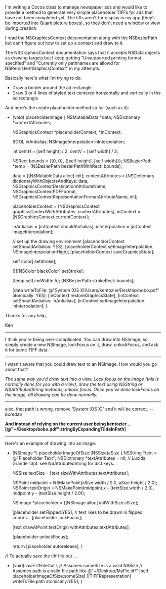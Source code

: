 I'm writing a Cocoa class to manage newspaper ads and would like to provide a method to generate very simple placeholder TIFFs for ads that have not been completed yet. The tiffs aren't for display in my app (they'll be imported into Quark picture boxes), so they don't need a window or view during creation. 

I read the NSGraphicsContext documentation along with the NSBezierPath but can't figure out how to set up a context and draw to it. 

The NSGraphicsContext documentation says that it accepts NSData objects as drawing targets but I keep getting "Unsupported printing format specified" and "Currently only pathnames are allowd for NSPersistentGraphicsContext" in my attempts.

Basically here's what I'm trying to do:
- Draw a border around the ad rectangle
- Draw 3 or 4 lines of styled text centered horizontally and vertically in the ad rectangle

And here's the create placeholder method so far (such as it):
    
- (void) placeholderImage
{
	NSMutableData			*data;
	NSDictionary			*contextAttributes;
									
	NSGraphicsContext		*placeholderContext,
					*inContext;
						
	BOOL				inAntialias;
	NSImageInterpolation		inInterpolation;

	int				centH   = [self height] / 2,
					centV   = [self width] / 2;
					
	NSRect				bounds  = {{0, 0}, {[self height], [self width]}};
	NSBezierPath			*temp   = [NSBezierPath bezierPathWithRect: bounds];
	
	
	data				= [[NSMutableData alloc] init];
	contextAttributes		= [NSDictionary dictionaryWithObjectsAndKeys: 
						data, NSGraphicsContextDestinationAttributeName,
						NSGraphicsContextPDFFormat, NSGraphicsContextRepresentationFormatAttributeName,
						nil];
									
	placeholderContext		= [NSGraphicsContext graphicsContextWithAttributes: contextAttributes],
	inContext			= [NSGraphicsContext currentContext];
						
	inAntialias			= [inContext shouldAntialias];
	inInterpolation			= [inContext imageInterpolation];
	
	// set up the drawing environment
	[placeholderContext setShouldAntialias: YES];
	[placeholderContext setImageInterpolation: NSImageInterpolationHigh];
	[placeholderContext saveGraphicsState];
	
	self color] setStroke];
	
	[[[[NSColor blackColor] setStroke];
	
	[temp setLineWidth: 5];
	[NSBezierPath strokeRect: bounds];
	
	[data writeToFile: @"System (OS X)/Users/kentozier/Desktop/bobo.pdf" atomically: YES];
	[inContext restoreGraphicsState];
	[inContext setShouldAntialias: inAntialias];
	[inContext setImageInterpolation: inInterpolation];
}


Thanks for any help,

Ken

----

I think you're being over-complicated. You can draw into NSImage, so simply create a new NSImage, lockFocus on it, draw, unlockFocus, and ask it for some TIFF data.

----

I wasn't aware that you could draw text to an NSImage. How would you go about that? 

*The same way you'd draw text into a view. Lock focus on the image (this is normally done for you with a view), draw the text using NSString or NSAttributedString methods, unlock focus. Once you've done lockFocus on the image, all drawing can be done normally.*

----

also, that path is wrong. remove 'System (OS X)' and it will be correct. *--boredzo*

**And instead of relying on the current user being kentozier...     [@"~/Desktop/bobo.pdf" stringByExpandingTildeInPath]**

----

Here's an example of drawing into an image:

    
- (NSImage *) placeholderImageOfSize:(NSSize)aSize
{
    NSString  *text = @"Placeholder Text";
    NSDictionary *textAttributes = nil; // Lucida Grande 13pt. see NSAttributedString for dict keys...

    NSSize     textSize = [text sizeWithAttributes:textAttributes];

    NSPoint   midpoint = NSMakePoint(aSize.width / 2.0, aSize.height / 2.0);
    NSPoint   textOrigin = NSMakePoint(midpoint.x - (textSize.width / 2.0), midpoint.y - (textSize.height / 2.0));

    NSImage *placeholder = [[NSImage alloc] initWithSize:aSize];

    [placeholder setFlipped:YES]; // text likes to be drawn in flipped coords...
    [placeholder lockFocus];

    [text drawAtPoint:textOrigin withAttributes:textAttributes];

    [placeholder unlockFocus];

    return [placeholder autorelease];
}

// To actually save the tiff file out ...
- (void)saveTiffFileOut
{
   // Assumes someSize is a valid NSSize
   // Assumes path is a valid file path like @"~/Desktop/MyPic.tiff"
   [self placeholderImageOfSize:someSize] [[TIFFRepresentation] writeToFile:path atomically:YES];
}

